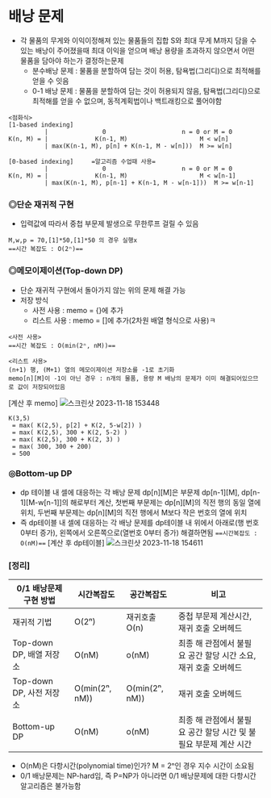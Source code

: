 # 배낭 문제
* 각 물품의 무게와 이익이정해져 있는 물품들의 집합 S와 최대 무게 M까지 담을 수 있는 배낭이 주어졌을때 최대 이익을 얻으며 배낭 용량을 초과하지 않으면서 어떤 물품을 담아야 하는가 결정하는문제
  * 분수배낭 문제 : 물품을 분할하여 담는 것이 허용, 탐욕법(그리디)으로 최적해를 얻을 수 잇음
  * 0-1 배낭 문제 : 물품을 분할하여 담는 것이 허용되지 않음, 탐욕법(그리디)으로 최적해를 얻을 수 없으며, 동적계획법이나 백트래킹으로 풀어야함

```
<점화식>
[1-based indexing]
          |               0                     n = 0 or M = 0
K(n, M) = |             K(n-1, M)                    M < w[n]
          | max(K(n-1, M), p[n] + K(n-1, M - w[n]))  M >= w[n]

[0-based indexing]     =알고리즘 수업때 사용=
          |               0                     n = 0 or M = 0
K(n, M) = |             K(n-1, M)                    M < w[n-1]
          | max(K(n-1, M), p[n-1] + K(n-1, M - w[n-1]))  M >= w[n-1]
```

### ◎단순 재귀적 구현
* 입력값에 따라서 중첩 부문제 발생으로 무한루프 걸릴 수 있음
``` 
M,w,p = 70,[1]*50,[1]*50 의 경우 실행x
==시간 복잡도 : O(2ⁿ)==
```

### ◎메모이제이션(Top-down DP)
* 단순 재귀적 구현에서 돌아가지 않는 위의 문제 해결 가능
* 저장 방식
  * 사전 사용 : memo = {}에 추가
  * 리스트 사용 : memo = []에 추가(2차원 배열 형식으로 사용)ㅋ
```
<사전 사용>
==시간 복잡도 : O(min(2ⁿ, nM))==
```
```
<리스트 사용>
(n+1) 행, (M+1) 열의 메모이제이션 저장소를 -1로 초기화
memo[n][M]이 -1이 아닌 경우 : n개의 물품, 용량 M 배낭의 문제가 이미 해결되어있으므로 값이 저장되어있음
```
[계산 후 memo]
![스크린샷 2023-11-18 153448](https://github.com/kim-do-kyun/My_Study/assets/70315428/f2e17707-6201-4e57-b24e-a5cca7cd8024) 
```
K(3,5)
 = max( K(2,5), p[2] + K(2, 5-w[2]) )
 = max( K(2,5), 300 + K(2, 5-2) )
 = max( K(2,5), 300 + K(2, 3) )
 = max( 300, 300 + 200)
 = 500
 ```

 ### ◎Bottom-up DP
 * dp 테이블 내 셀에 대응하는 각 배낭 문제 dp[n][M]은 부문제 dp[n-1][M], dp[n-1][M-w[n-1]]의 해로부터 계산, 첫번째 부문제는 dp[n][M]의 직전 행의 동일 열에 위치, 두번째 부문제는 dp[n][M]의 직전 행에서 M보다 작은 번호의 열에 위치
 * 즉 dp테이블 내 셀에 대응하는 각 배낭 문제를 dp테이블 내 위에서 아래로(행 번호 0부터 증가), 왼쪽에서 오른쪽으로(열번호 0부터 증가) 해결하면됨
```==시간복잡도 : O(nM)==```
[계산 후 dp테이블]
![스크린샷 2023-11-18 154611](https://github.com/kim-do-kyun/My_Study/assets/70315428/dcf30974-eb3a-4044-a4d5-59ff86cd6715)

### [정리]

|0/1 배낭문제 구현 방법|시간복잡도|공간복잡도|비고|
|------|--|--|-----|
|재귀적 기법|O(2ⁿ)|재귀호출 O(n)|중첩 부문제 계산시간, 재귀 호출 오버헤드|
|Top-down DP, 배열 저장소|O(nM)|o(nM)|최종 해 관점에서 불필요 공간 할당 시간 소요, 재귀 호출 오버헤드|
|Top-down DP, 사전 저장소|O(min(2ⁿ, nM))|O(min(2ⁿ, nM))|재귀 호출 오버헤드|
|Bottom-up DP|O(nM)|o(nM)|최종 해 관점에서 불필요 공간 할당 시간 및 불필요 부문제 계산 시간|
* O(nM)은 다항시간(polynomial time)인가? M = 2ⁿ인 경우 지수 시간이 소요됨
* 0/1 배낭문제는 NP-hard임, 즉 P=NP가 아니라면 0/1 배낭문제에 대한 다항시간 알고리즘은 불가능함